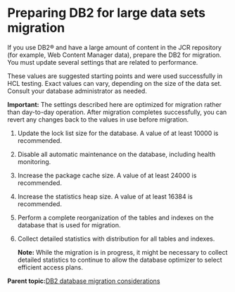 # Preparing DB2 for large data sets migration

If you use DB2® and have a large amount of content in the JCR repository \(for example, Web Content Manager data\), prepare the DB2 for migration. You must update several settings that are related to performance.

These values are suggested starting points and were used successfully in HCL testing. Exact values can vary, depending on the size of the data set. Consult your database administrator as needed.

**Important:** The settings described here are optimized for migration rather than day-to-day operation. After migration completes successfully, you can revert any changes back to the values in use before migration.

1.  Update the lock list size for the database. A value of at least 10000 is recommended.

2.  Disable all automatic maintenance on the database, including health monitoring.

3.  Increase the package cache size. A value of at least 24000 is recommended.

4.  Increase the statistics heap size. A value of at least 16384 is recommended.

5.  Perform a complete reorganization of the tables and indexes on the database that is used for migration.

6.  Collect detailed statistics with distribution for all tables and indexes.

    **Note:** While the migration is in progress, it might be necessary to collect detailed statistics to continue to allow the database optimizer to select efficient access plans.


**Parent topic:**[DB2 database migration considerations](../migrate/mig_pre_db2.md)

